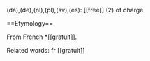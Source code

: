 (da),(de),(nl),(pl),(sv),(es): [[free]] (2) of charge

==Etymology==

From French *[[gratuit]].

Related words: fr [[gratuit]]